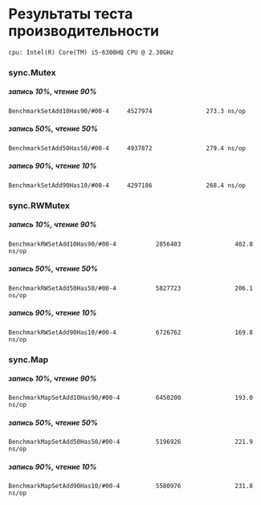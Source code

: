 # Результаты теста производительности
    cpu: Intel(R) Core(TM) i5-6300HQ CPU @ 2.30GHz

### sync.Mutex

##### запись 10%, чтение 90%
    BenchmarkSetAdd10Has90/#00-4     4527974               273.3 ns/op

##### запись 50%, чтение 50%
    BenchmarkSetAdd50Has50/#00-4     4937872               279.4 ns/op

##### запись 90%, чтение 10%
    BenchmarkSetAdd90Has10/#00-4     4297186               268.4 ns/op

### sync.RWMutex

##### запись 10%, чтение 90%
    BenchmarkRWSetAdd10Has90/#00-4           2856403               402.8 ns/op

##### запись 50%, чтение 50%
    BenchmarkRWSetAdd50Has50/#00-4           5827723               206.1 ns/op

##### запись 90%, чтение 10%
    BenchmarkRWSetAdd90Has10/#00-4           6726762               169.8 ns/op

### sync.Map

##### запись 10%, чтение 90%
    BenchmarkMapSetAdd10Has90/#00-4          6450200               193.0 ns/op

##### запись 50%, чтение 50%
    BenchmarkMapSetAdd50Has50/#00-4          5196926               221.9 ns/op

##### запись 90%, чтение 10%
    BenchmarkMapSetAdd90Has10/#00-4          5580976               231.8 ns/op
